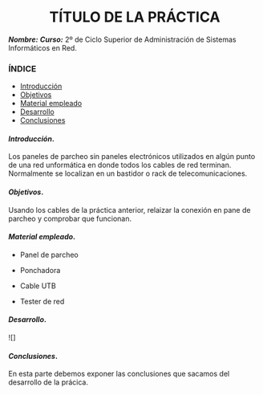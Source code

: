 
<center>

# TÍTULO DE LA PRÁCTICA


</center>

***Nombre:***
***Curso:*** 2º de Ciclo Superior de Administración de Sistemas Informáticos en Red.

### ÍNDICE

+ [Introducción](#id1)
+ [Objetivos](#id2)
+ [Material empleado](#id3)
+ [Desarrollo](#id4)
+ [Conclusiones](#id5)


#### ***Introducción***. <a name="id1"></a>

Los paneles de parcheo sin paneles electrónicos utilizados en algún punto de una red unformática en donde todos los cables de red terminan. Normalmente se localizan en un bastidor o rack de telecomunicaciones.

#### ***Objetivos***. <a name="id2"></a>

Usando los cables de la práctica anterior, relaizar la conexión en pane de parcheo y comprobar que funcionan.

#### ***Material empleado***. <a name="id3"></a>

+ Panel de parcheo

+ Ponchadora

+ Cable UTB

+ Tester de red

#### ***Desarrollo***. <a name="id4"></a>

![]

#### ***Conclusiones***. <a name="id5"></a>

En esta parte debemos exponer las conclusiones que sacamos del desarrollo de la prácica.